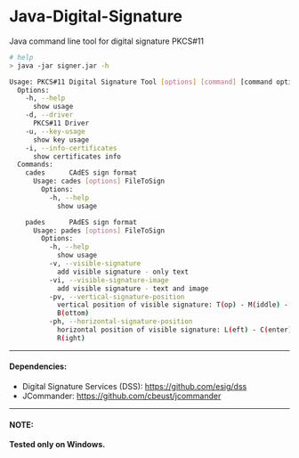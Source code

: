 # Java-Digital-Signature
Java command line  tool for digital signature PKCS#11

```bash
# help
> java -jar signer.jar -h

Usage: PKCS#11 Digital Signature Tool [options] [command] [command options]
  Options:
    -h, --help
      show usage
    -d, --driver
      PKCS#11 Driver
    -u, --key-usage
      show key usage
    -i, --info-certificates
      show certificates info
  Commands:
    cades      CAdES sign format
      Usage: cades [options] FileToSign
        Options:
          -h, --help
            show usage

    pades      PAdES sign format
      Usage: pades [options] FileToSign
        Options:
          -h, --help
            show usage
          -v, --visible-signature
            add visible signature - only text
          -vi, --visible-signature-image
            add visible signature - text and image
          -pv, --vertical-signature-position
            vertical position of visible signature: T(op) - M(iddle) - 
            B(ottom) 
          -ph, --horizontal-signature-position
            horizontal position of visible signature: L(eft) - C(enter) - 
            R(ight) 

```

-----
#### Dependencies: 

- Digital Signature Services (DSS): https://github.com/esig/dss
- JCommander: https://github.com/cbeust/jcommander

-----

#### NOTE:
**Tested only on Windows.**
